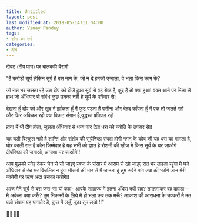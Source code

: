 ```yaml
---
title: Untitled
layout: post
last_modified_at: 2018-05-14T11:04:00
author: Vinay Pandey
tags:
- सोम का मर्म
categories:
- दीर्घ
---
```

दीवट (दीप पात्र) पर बालकवि बैरागी


"हैं करोडों सूर्य लेकिन सूर्य हैं बस नाम के,
जो न दे हमको उजाला, वे भला किस काम के?

जो रात भर जलता रहे उस दीप को दीजै दु‍आ
सूर्य से वह श्रेष्ठ है, क्षुद्र है तो क्या हुआ!
वक्त आने पर मिला लें हाथ जो अँधियार से
संबंध कुछ उनका नही है सूर्य के परिवार से!

देखता हूँ दीप को और खुद मे झाँकता हूँ मैं
फूट पडता है पसीना और बेहद काँपता हूँ मैं
एक तो जलते रहो और फिर अविचल रहो
क्या विकट संग्राम है,युद्धरत प्रतिपल रहो

हाय! मैं भी दीप होता, जूझता अँधियार से
धन्य कर देता धरा को ज्योति के उपहार से!!

यह घडी बिल्कुल नही है शान्ति और संतोष की
सूर्यनिष्ठा संपदा होगी गगन के कोष की
यह धरा का मामला है, घोर काली रात है
कौन जिम्मेवार है यह सभी को ज्ञात है
रोशनी की खोज मे किस सूर्य के घर जाओगे
दीपनिष्ठा को जगाओ, अन्यथा मर जाओगे!!

आप मुझको स्नेह देकर चैन से सो जाइए
स्वप्न के संसार मे आराम से खो जाइए
रात भर लडता रहूंगा मै घने अँधियार से
रंच भर विचलित न हूंगा मौसमो की मार से
मैं जानता हूं तुम सवेरे मांग उषा की भरोगे
जान मेरी जायेगी पर ऋण अदा उसका करोगे!!

आज मैने सूर्य से बस जरा-सा यों कहा-
आपके साम्राज्य मे इतना अँधेरा क्यों रहा?
तमतमाकर वह दहाडा--मै अकेला क्या करूँ?
तुम निकम्मों के लिये मै ही भला कब तक मरूँ?
आकाश की आराधना के चक्करों मे मत पडो
संग्राम यह घनघोर है, कुछ मै लड़ूँ, कुछ तुम लड़ो !!"

🙏🌷🌷🙏


